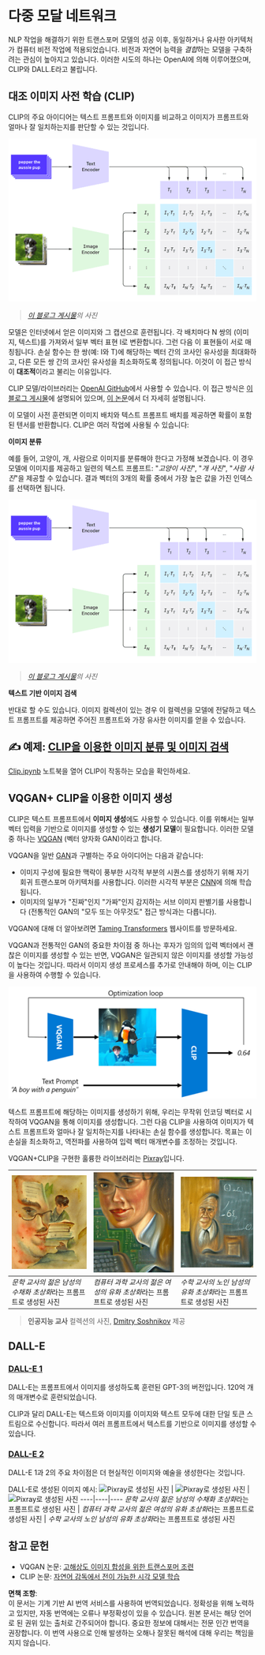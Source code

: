 # 다중 모달 네트워크

NLP 작업을 해결하기 위한 트랜스포머 모델의 성공 이후, 동일하거나 유사한 아키텍처가 컴퓨터 비전 작업에 적용되었습니다. 비전과 자연어 능력을 *결합*하는 모델을 구축하려는 관심이 높아지고 있습니다. 이러한 시도의 하나는 OpenAI에 의해 이루어졌으며, CLIP와 DALL.E라고 불립니다.

## 대조 이미지 사전 학습 (CLIP)

CLIP의 주요 아이디어는 텍스트 프롬프트와 이미지를 비교하고 이미지가 프롬프트와 얼마나 잘 일치하는지를 판단할 수 있는 것입니다.

![CLIP 아키텍처](../../../../../translated_images/clip-arch.b3dbf20b4e8ed8be1c38e2bc6100fd3cc257c33cda4692b301be91f791b13ea7.ko.png)

> *[이 블로그 게시물](https://openai.com/blog/clip/)의 사진*

모델은 인터넷에서 얻은 이미지와 그 캡션으로 훈련됩니다. 각 배치마다 N 쌍의 (이미지, 텍스트)를 가져와서 일부 벡터 표현 I로 변환합니다. 그런 다음 이 표현들이 서로 매칭됩니다. 손실 함수는 한 쌍(예: I와 T)에 해당하는 벡터 간의 코사인 유사성을 최대화하고, 다른 모든 쌍 간의 코사인 유사성을 최소화하도록 정의됩니다. 이것이 이 접근 방식이 **대조적**이라고 불리는 이유입니다.

CLIP 모델/라이브러리는 [OpenAI GitHub](https://github.com/openai/CLIP)에서 사용할 수 있습니다. 이 접근 방식은 [이 블로그 게시물](https://openai.com/blog/clip/)에 설명되어 있으며, [이 논문](https://arxiv.org/pdf/2103.00020.pdf)에서 더 자세히 설명됩니다.

이 모델이 사전 훈련되면 이미지 배치와 텍스트 프롬프트 배치를 제공하면 확률이 포함된 텐서를 반환합니다. CLIP은 여러 작업에 사용될 수 있습니다:

**이미지 분류**

예를 들어, 고양이, 개, 사람으로 이미지를 분류해야 한다고 가정해 보겠습니다. 이 경우 모델에 이미지를 제공하고 일련의 텍스트 프롬프트: "*고양이 사진*", "*개 사진*", "*사람 사진*"을 제공할 수 있습니다. 결과 벡터의 3개의 확률 중에서 가장 높은 값을 가진 인덱스를 선택하면 됩니다.

![이미지 분류를 위한 CLIP](../../../../../translated_images/clip-class.3af42ef0b2b19369a633df5f20ddf4f5a01d6c8ffa181e9d3a0572c19f919f72.ko.png)

> *[이 블로그 게시물](https://openai.com/blog/clip/)의 사진*

**텍스트 기반 이미지 검색**

반대로 할 수도 있습니다. 이미지 컬렉션이 있는 경우 이 컬렉션을 모델에 전달하고 텍스트 프롬프트를 제공하면 주어진 프롬프트와 가장 유사한 이미지를 얻을 수 있습니다.

## ✍️ 예제: [CLIP을 이용한 이미지 분류 및 이미지 검색](../../../../../lessons/X-Extras/X1-MultiModal/Clip.ipynb)

[Clip.ipynb](../../../../../lessons/X-Extras/X1-MultiModal/Clip.ipynb) 노트북을 열어 CLIP이 작동하는 모습을 확인하세요.

## VQGAN+ CLIP을 이용한 이미지 생성

CLIP은 텍스트 프롬프트에서 **이미지 생성**에도 사용할 수 있습니다. 이를 위해서는 일부 벡터 입력을 기반으로 이미지를 생성할 수 있는 **생성기 모델**이 필요합니다. 이러한 모델 중 하나는 [VQGAN](https://compvis.github.io/taming-transformers/) (벡터 양자화 GAN)이라고 합니다.

VQGAN을 일반 [GAN](../../4-ComputerVision/10-GANs/README.md)과 구별하는 주요 아이디어는 다음과 같습니다:
* 이미지 구성에 필요한 맥락이 풍부한 시각적 부분의 시퀀스를 생성하기 위해 자기 회귀 트랜스포머 아키텍처를 사용합니다. 이러한 시각적 부분은 [CNN](../../4-ComputerVision/07-ConvNets/README.md)에 의해 학습됩니다.
* 이미지의 일부가 "진짜"인지 "가짜"인지 감지하는 서브 이미지 판별기를 사용합니다 (전통적인 GAN의 "모두 또는 아무것도" 접근 방식과는 다릅니다).

VQGAN에 대해 더 알아보려면 [Taming Transformers](https://compvis.github.io/taming-transformers/) 웹사이트를 방문하세요.

VQGAN과 전통적인 GAN의 중요한 차이점 중 하나는 후자가 임의의 입력 벡터에서 괜찮은 이미지를 생성할 수 있는 반면, VQGAN은 일관되지 않은 이미지를 생성할 가능성이 높다는 것입니다. 따라서 이미지 생성 프로세스를 추가로 안내해야 하며, 이는 CLIP을 사용하여 수행할 수 있습니다.

![VQGAN+CLIP 아키텍처](../../../../../translated_images/vqgan.5027fe05051dfa3101950cfa930303f66e6478b9bd273e83766731796e462d9b.ko.png)

텍스트 프롬프트에 해당하는 이미지를 생성하기 위해, 우리는 무작위 인코딩 벡터로 시작하여 VQGAN을 통해 이미지를 생성합니다. 그런 다음 CLIP을 사용하여 이미지가 텍스트 프롬프트와 얼마나 잘 일치하는지를 나타내는 손실 함수를 생성합니다. 목표는 이 손실을 최소화하고, 역전파를 사용하여 입력 벡터 매개변수를 조정하는 것입니다.

VQGAN+CLIP을 구현한 훌륭한 라이브러리는 [Pixray](http://github.com/pixray/pixray)입니다.

![Pixray로 생성된 사진](../../../../../translated_images/a_closeup_watercolor_portrait_of_young_male_teacher_of_literature_with_a_book.2384968e9db8a0d09dc96de938b9f95bde8a7e1c721f48f286a7795bf16d56c7.ko.png) |  ![Pixray로 생성된 사진](../../../../../translated_images/a_closeup_oil_portrait_of_young_female_teacher_of_computer_science_with_a_computer.e0b6495f210a439077e1c32cc8afdf714e634fe24dc78dc5aa45fd2f560b0ed5.ko.png) | ![Pixray로 생성된 사진](../../../../../translated_images/a_closeup_oil_portrait_of_old_male_teacher_of_math.5362e67aa7fc2683b9d36a613b364deb7454760cd39205623fc1e3938fa133c0.ko.png)
----|----|----
*문학 교사의 젊은 남성의 수채화 초상화*라는 프롬프트로 생성된 사진 | *컴퓨터 과학 교사의 젊은 여성의 유화 초상화*라는 프롬프트로 생성된 사진 | *수학 교사의 노인 남성의 유화 초상화*라는 프롬프트로 생성된 사진

> **인공지능 교사** 컬렉션의 사진, [Dmitry Soshnikov](http://soshnikov.com) 제공

## DALL-E
### [DALL-E 1](https://openai.com/research/dall-e)
DALL-E는 프롬프트에서 이미지를 생성하도록 훈련된 GPT-3의 버전입니다. 120억 개의 매개변수로 훈련되었습니다.

CLIP과 달리 DALL-E는 텍스트와 이미지를 이미지와 텍스트 모두에 대한 단일 토큰 스트림으로 수신합니다. 따라서 여러 프롬프트에서 텍스트를 기반으로 이미지를 생성할 수 있습니다.

### [DALL-E 2](https://openai.com/dall-e-2)
DALL-E 1과 2의 주요 차이점은 더 현실적인 이미지와 예술을 생성한다는 것입니다.

DALL-E로 생성된 이미지 예시:
![Pixray로 생성된 사진](../../../../../translated_images/DALL·E%202023-06-20%2015.56.56%20-%20a%20closeup%20watercolor%20portrait%20of%20young%20male%20teacher%20of%20literature%20with%20a%20book.6c235e8271d9ed10ce985d86aeb241a58518958647973af136912116b9518fce.ko.png) |  ![Pixray로 생성된 사진](../../../../../translated_images/DALL·E%202023-06-20%2015.57.43%20-%20a%20closeup%20oil%20portrait%20of%20young%20female%20teacher%20of%20computer%20science%20with%20a%20computer.f21dc4166340b6c8b4d1cb57efd1e22127407f9b28c9ac7afe11344065369e64.ko.png) | ![Pixray로 생성된 사진](../../../../../translated_images/DALL·E%202023-06-20%2015.58.42%20-%20%20a%20closeup%20oil%20portrait%20of%20old%20male%20teacher%20of%20mathematics%20in%20front%20of%20blackboard.d331c2dfbdc3f7c46aa65c0809066f5e7ed4b49609cd259852e760df21051e4a.ko.png)
----|----|----
*문학 교사의 젊은 남성의 수채화 초상화*라는 프롬프트로 생성된 사진 | *컴퓨터 과학 교사의 젊은 여성의 유화 초상화*라는 프롬프트로 생성된 사진 | *수학 교사의 노인 남성의 유화 초상화*라는 프롬프트로 생성된 사진

## 참고 문헌

* VQGAN 논문: [고해상도 이미지 합성을 위한 트랜스포머 조련](https://compvis.github.io/taming-transformers/paper/paper.pdf)
* CLIP 논문: [자연어 감독에서 전이 가능한 시각 모델 학습](https://arxiv.org/pdf/2103.00020.pdf)

**면책 조항**:  
이 문서는 기계 기반 AI 번역 서비스를 사용하여 번역되었습니다. 정확성을 위해 노력하고 있지만, 자동 번역에는 오류나 부정확성이 있을 수 있습니다. 원본 문서는 해당 언어로 된 권위 있는 출처로 간주되어야 합니다. 중요한 정보에 대해서는 전문 인간 번역을 권장합니다. 이 번역 사용으로 인해 발생하는 오해나 잘못된 해석에 대해 우리는 책임을 지지 않습니다.